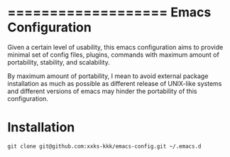 ===================
Emacs Configuration
===================

Given a certain level of usability, this emacs configuration aims to provide minimal set of config files, plugins, commands
with maximum amount of portability, stability, and scalability.

By maximum amount of portability, I mean to avoid external package installation as much as possible as different release of UNIX-like
systems and different versions of emacs may hinder the portability of this configuration.


Installation
============

``git clone git@github.com:xxks-kkk/emacs-config.git ~/.emacs.d``





